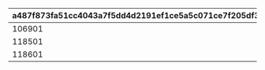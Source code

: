 |a487f873fa51cc4043a7f5dd4d2191ef1ce5a5c071ce7f205df36467e92407fb|ad7802297613cd3386b87f59cca06dcb55eed67f70ef8efde8886fa36586f038|
| --- | --- |
|106901|530701|
|118501|530700|
|118601|530702|
